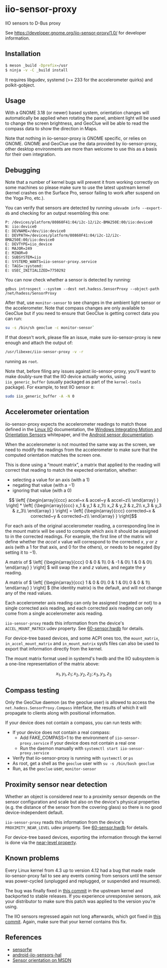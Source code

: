 iio-sensor-proxy
================

IIO sensors to D-Bus proxy

See https://developer.gnome.org/iio-sensor-proxy/1.0/ for
developer information.

Installation
------------
```sh
$ meson _build -Dprefix=/usr
$ ninja -v -C _build install
```
It requires libgudev, systemd (>= 233 for the accelerometer quirks) and polkit-gobject.

Usage
-----

With a GNOME 3.18 (or newer) based system, orientation changes will
automatically be applied when rotating the panel, ambient light will be used
to change the screen brightness, and GeoClue will be able to read the compass
data to show the direction in Maps.

Note that nothing in iio-sensor-proxy is GNOME specific, or relies on GNOME.
GNOME and GeoClue use the data provided by iio-sensor-proxy, other desktop
environments are more than welcome to use this as a basis for their own
integration.

Debugging
---------

Note that a number of kernel bugs will prevent it from working correctly on
some machines so please make sure to use the latest upstream kernel (kernel
crashes on the Surface Pro, sensor failing to work after suspend on the Yoga
Pro, etc.).

You can verify that sensors are detected by running `udevadm info --export-db`
and checking for an output resembling this one:
```
P: /devices/platform/80860F41:04/i2c-12/i2c-BMA250E:00/iio:device0
N: iio:device0
E: DEVNAME=/dev/iio:device0
E: DEVPATH=/devices/platform/80860F41:04/i2c-12/i2c-BMA250E:00/iio:device0
E: DEVTYPE=iio_device
E: MAJOR=249
E: MINOR=0
E: SUBSYSTEM=iio
E: SYSTEMD_WANTS=iio-sensor-proxy.service
E: TAGS=:systemd:
E: USEC_INITIALIZED=7750292
```

You can now check whether a sensor is detected by running:
```
gdbus introspect --system --dest net.hadess.SensorProxy --object-path /net/hadess/SensorProxy
```

After that, use `monitor-sensor` to see changes in the ambient light sensor
or the accelerometer. Note that compass changes are only available to GeoClue
but if you need to ensure that GeoClue is getting correct data you can run:
```sh
su -s /bin/sh geoclue -c monitor-sensor`
```

If that doesn't work, please file an issue, make sure iio-sensor-proxy is new
enough and attach the output of:
```sh
/usr/libexec/iio-sensor-proxy -v -r
```
running as `root`.

Note that, before filing any issues against iio-sensor-proxy, you'll want
to make doubly-sure that the IIO device actually works, using `iio_generic_buffer`
(usually packaged as part of the `kernel-tools` package). For example, to
test IIO sensor `0`:
```sh
sudo iio_generic_buffer -A -N 0
```

Accelerometer orientation
-------------------------

iio-sensor-proxy expects the accelerometer readings to match those defined
in the [Linux IIO](https://git.kernel.org/pub/scm/linux/kernel/git/jic23/iio.git/tree/Documentation/ABI/testing/sysfs-bus-iio#n1638)
documentation, the [Windows Integrating Motion and Orientation Sensors](https://docs.microsoft.com/en-us/windows-hardware/design/whitepapers/integrating-motion-and-orientation-sensors)
whitepaper, and the [Android sensor documentation](https://developer.android.com/reference/android/hardware/SensorEvent).

When the accelerometer is not mounted the same way as the screen, we need
to modify the readings from the accelerometer to make sure that the computed
orientation matches the screen one.

This is done using a “mount matrix”, a matrix that applied to the reading will
correct that reading to match the expected orientation, whether:
- selecting a value for an axis (with a $`1`$)
- negating that value (with a $`-1`$)
- ignoring that value (with a $`0`$)

```math
  \left[ {\begin{array}{ccc}
   accel~x & accel~y & accel~z\\
  \end{array} } \right]
*
  \left[ {\begin{array}{ccc}
   x_1 & y_1 & z_1\\
   x_2 & y_2 & z_2\\
   x_3 & y_3 & z_3\\
  \end{array} } \right]
 =
  \left[ {\begin{array}{ccc}
   corrected~x & corrected~y & corrected~z\\
  \end{array} } \right]
```

For each axis of the original accelerometer reading, a corresponding line in the
mount matrix will be used to compute which axis it should be assigned to in the
corrected readings. For example, the first line of the matrix will define whether
the $`accel~x`$ value will correspond to the corrected $`x`$, $`y`$ or $`z`$ axis
(with a $`1`$ for that axis, and $`0`$ for the others), or needs to be negated
(by setting it to $`-1`$).

A matrix of $` \left[ {\begin{array}{ccc}
   0 & 0 & 1\\
   0 & -1 & 0\\
   1 & 0 & 0\\
  \end{array} } \right]
`$ will swap the $`x`$ and $`z`$ values, and negate the $`y`$ reading.

A matrix of $` \left[ {\begin{array}{ccc}
   1 & 0 & 0\\
   0 & 1 & 0\\
   0 & 0 & 1\\
  \end{array} } \right]
`$ (the identity matrix) is the default, and will not change any of the read
values.

Each accelerometer axis reading can only be assigned (negated or not) to a
single corrected axis reading, and each corrected axis reading can only come
from a single accelerometer axis reading.

`iio-sensor-proxy` reads this information from the device's
`ACCEL_MOUNT_MATRIX` udev property. See [60-sensor.hwdb](https://github.com/systemd/systemd/blob/master/hwdb.d/60-sensor.hwdb)
for details.

For device-tree based devices, and some ACPI ones too, the `mount_matrix`,
`in_accel_mount_matrix` and `in_mount_matrix` sysfs files can also be used
to export that information directly from the kernel.

The mount matrix format used in systemd's hwdb and the IIO subsystem is a
one-line representation of the matrix above:
```math
x_1, y_1, z_1; x_2, y_2, z_2; x_3, y_3, z_3
```

Compass testing
---------------

Only the GeoClue daemon (as the geoclue user) is allowed to access the `net.hadess.SensorProxy.Compass`
interface, the results of which it will propagate to clients along with positional information.

If your device does not contain a compass, you can run tests with:
- If your device does not contain a real compass:
  - Add FAKE_COMPASS=1 to the environment of `iio-sensor-proxy.service` if your device does not contain a real one
  - Run the daemon manually with `systemctl start iio-sensor-proxy.service`
- Verify that iio-sensor-proxy is running with `systemctl` or `ps`
- As root, get a shell as the `geoclue` user with `su -s /bin/bash geoclue`
- Run, as the `geoclue` user, `monitor-sensor`

Proximity sensor near detection
-------------------------------

Whether an object is considered near to a proximity sensor depends on the
sensor configuration and scale but also on the device's physical properties
(e.g. the distance of the sensor from the covering glass) so there is
no good device-independent default.

`iio-sensor-proxy` reads this information from the device's
`PROXIMITY_NEAR_LEVEL` udev property. See [60-sensor.hwdb](https://github.com/systemd/systemd/blob/master/hwdb.d/60-sensor.hwdb)
for details.

For device-tree based devices, exporting the information through the kernel is done
via the [near-level property](https://git.kernel.org/pub/scm/linux/kernel/git/torvalds/linux.git/tree/Documentation/devicetree/bindings/iio/common.yaml#n22).

Known problems
--------------

Every Linux kernel from 4.3 up to version 4.12 had a bug that made
made iio-sensor-proxy fail to see any events coming from sensors until the
sensor was power-cycled (unplugged and replugged, or suspended and resumed).

The bug was finally fixed in [this commit](https://git.kernel.org/pub/scm/linux/kernel/git/torvalds/linux.git/commit/?id=f1664eaacec31035450132c46ed2915fd2b2049a)
in the upstream kernel and backported to stable releases. If you experience
unresponsive sensors, ask your distributor to make sure this patch was
applied to the version you're using.

The IIO sensors regressed again not long afterwards, which got fixed in
[this commit](https://git.kernel.org/pub/scm/linux/kernel/git/torvalds/linux.git/commit/?id=6f92253024d9d947a4f454654840ce479e251376).
Again, make sure that your kernel contains this fix.

References
----------

- [sensorfw](https://git.merproject.org/mer-core/sensorfw/tree/master)
- [android-iio-sensors-hal](https://github.com/01org/android-iio-sensors-hal)
- [Sensor orientation on MSDN](https://msdn.microsoft.com/en-us/windows/uwp/devices-sensors/sensor-orientation)
